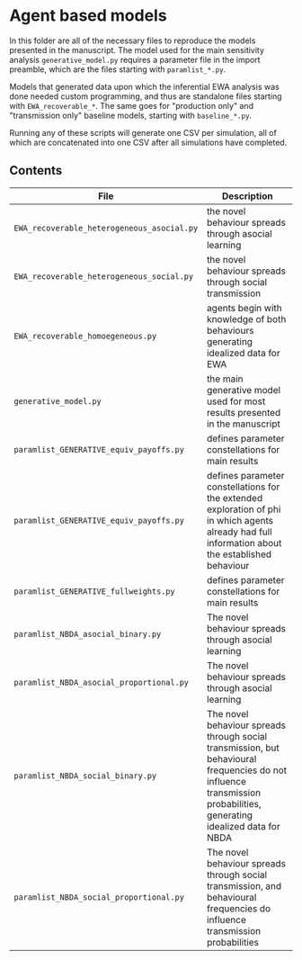# Agent based models

In this folder are all of the necessary files to reproduce the models presented in the manuscript. The model used for the main sensitivity analysis ```generative_model.py``` requires a parameter file in the import preamble, which are the files starting with ```paramlist_*.py```.

Models that generated data upon which the inferential EWA analysis was done needed custom programming, and thus are standalone files starting with ```EWA_recoverable_*```. The same goes for "production only" and "transmission only" baseline models, starting with ```baseline_*.py```.

Running any of these scripts will generate one CSV per simulation, all of which are concatenated into one CSV after all simulations have completed.

## Contents
File  | Description
------------- | -------------
```EWA_recoverable_heterogeneous_asocial.py``` | the novel behaviour spreads through asocial learning
```EWA_recoverable_heterogeneous_social.py``` | the novel behaviour spreads through social transmission
```EWA_recoverable_homoegeneous.py``` | agents begin with knowledge of both behaviours generating idealized data for EWA
```generative_model.py``` | the main generative model used for most results presented in the manuscript
```paramlist_GENERATIVE_equiv_payoffs.py``` | defines parameter constellations for main results
```paramlist_GENERATIVE_equiv_payoffs.py``` | defines parameter constellations for the extended exploration of phi in which agents already had full information about the established behaviour
```paramlist_GENERATIVE_fullweights.py``` | defines parameter constellations for main results
```paramlist_NBDA_asocial_binary.py``` | The novel behaviour spreads through asocial learning
```paramlist_NBDA_asocial_proportional.py``` | The novel behaviour spreads through asocial learning
```paramlist_NBDA_social_binary.py``` | The novel behaviour spreads through social transmission, but behavioural frequencies do not influence transmission probabilities, generating idealized data for NBDA
```paramlist_NBDA_social_proportional.py``` | The novel behaviour spreads through social transmission, and behavioural frequencies do influence transmission probabilities
